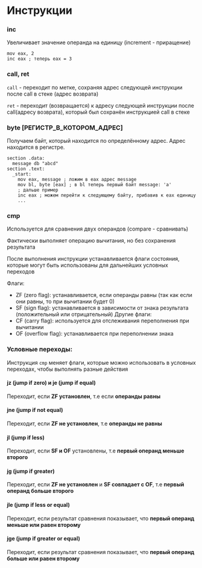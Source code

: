 # Инструкции

### inc
Увеличивает значение операнда на единицу (increment - приращение)
```
mov eax, 2
inc eax ; теперь eax = 3
```

### call, ret

`call` - переходит по метке, сохраняя адрес следующей инструкции после call в стеке (адрес возврата)

`ret` - переходит (возвращается) к адресу следующей инструкции после call(адресу возврата), который был сохранён инструкцией call в стеке

### byte [РЕГИСТР_В_КОТОРОМ_АДРЕС]
Получаем байт, который находится по определённому адрес. Адрес находится в регистре.
```
section .data:
  message db "abcd"
section .text:
  _start:
    mov eax, message ; ложим в eax адрес message
    mov bl, byte [eax] ; в bl теперь первый байт message: 'a'
    ; дальше пример
    inc eax ; можем перейти к следующему байту, прибавив к eax единицу
    ...
```

### cmp
Используется для сравнения двух операндов (compare - сравнивать)

Фактически выполняет операцию вычитания, но без сохранения результата

После выполнения инструкции устанавливается флаги состояния, которые могут быть использованы для дальнейших условных переходов

Флаги:
- ZF (zero flag): устанавливается, если операнды равны (так как если они равны, то при вычитании будет 0)
- SF (sign flag): устанавливается в зависимости от знака результата (положительный или отрицательный)
Другие флаги:
- CF (carry flag): используется для отслеживания переполнения при вычитании
- OF (overflow flag): устанавливается при переполнении знака

### Условные переходы:
Инструкция `cmp` меняет флаги, которые можно использовать в условных переходах, чтобы выполнять разные действия
#### jz (jump if zero) и je (jump if equal)
Переходит, если **ZF установлен**, т.е если **операнды равны**
#### jne (jump if not equal)
Переходит, если **ZF не установлен**, т.е **операнды не равны**
#### jl (jump if less)
Переходит, если **SF и OF** установлены, т.е **первый операнд меньше второго**
#### jg (jump if greater)
Переходит, если **ZF не установлен** и **SF совпадает с OF**, т.е **первый операнд больше второго**
#### jle (jump if less or equal)
Переходит, если результат сравнения показывает, что **первый операнд меньше или равен второму**
#### jge (jump if greater or equal)
Переходит, если результат сравнения показывает, что **первый операнд больше или равен второму**

